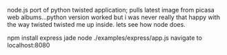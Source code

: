 node.js port of python twisted application; pulls latest image from picasa web albums...python version worked but i was never really that happy with the way twisted twisted me up inside. lets see how node does.

npm install express jade
node ./examples/express/app.js 
navigate to localhost:8080
